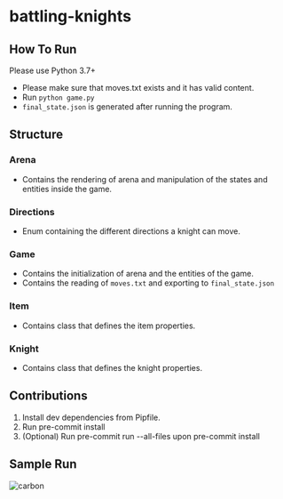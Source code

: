 # battling-knights

## How To Run
Please use Python 3.7+

* Please make sure that moves.txt exists and it has valid content.
* Run `python game.py`
* `final_state.json` is generated after running the program.

## Structure
### Arena
* Contains the rendering of arena and manipulation of the states and entities inside the game.
### Directions
* Enum containing the different directions a knight can move.
### Game
* Contains the initialization of arena and the entities of the game.
* Contains the reading of `moves.txt` and exporting to `final_state.json`
### Item
* Contains class that defines the item properties.
### Knight
* Contains class that defines the knight properties.

## Contributions
1. Install dev dependencies from Pipfile.
2. Run pre-commit install
3. (Optional) Run pre-commit run --all-files upon pre-commit install

## Sample Run
![carbon](https://user-images.githubusercontent.com/18252435/179399876-83900bf0-7c49-4279-a668-a83bcb7c62f6.png)
